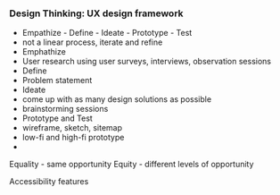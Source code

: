 
### Design Thinking: UX design framework

- Empathize - Define - Ideate - Prototype - Test
- not a linear process, iterate and refine
- Emphathize
-   User research using user surveys, interviews, observation sessions
- Define
-   Problem statement
- Ideate
-   come up with as many design solutions as possible
-   brainstorming sessions
- Prototype and Test
-   wireframe, sketch, sitemap
-   low-fi and high-fi prototype
-   
Equality - same opportunity
Equity - different levels of opportunity

Accessibility features
